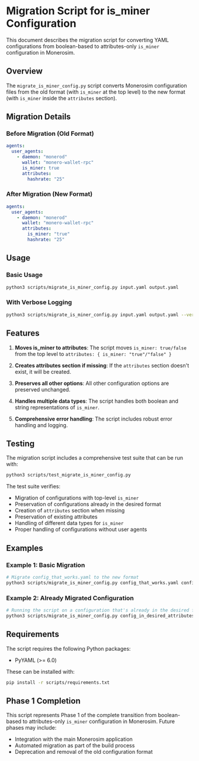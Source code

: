 # Migration Script for is_miner Configuration

This document describes the migration script for converting YAML configurations from boolean-based to attributes-only `is_miner` configuration in Monerosim.

## Overview

The `migrate_is_miner_config.py` script converts Monerosim configuration files from the old format (with `is_miner` at the top level) to the new format (with `is_miner` inside the `attributes` section).

## Migration Details

### Before Migration (Old Format)
```yaml
agents:
  user_agents:
    - daemon: "monerod"
      wallet: "monero-wallet-rpc"
      is_miner: true
      attributes:
        hashrate: "25"
```

### After Migration (New Format)
```yaml
agents:
  user_agents:
    - daemon: "monerod"
      wallet: "monero-wallet-rpc"
      attributes:
        is_miner: "true"
        hashrate: "25"
```

## Usage

### Basic Usage
```bash
python3 scripts/migrate_is_miner_config.py input.yaml output.yaml
```

### With Verbose Logging
```bash
python3 scripts/migrate_is_miner_config.py input.yaml output.yaml --verbose
```

## Features

1. **Moves is_miner to attributes**: The script moves `is_miner: true/false` from the top level to `attributes: { is_miner: "true"/"false" }`

2. **Creates attributes section if missing**: If the `attributes` section doesn't exist, it will be created.

3. **Preserves all other options**: All other configuration options are preserved unchanged.

4. **Handles multiple data types**: The script handles both boolean and string representations of `is_miner`.

5. **Comprehensive error handling**: The script includes robust error handling and logging.

## Testing

The migration script includes a comprehensive test suite that can be run with:

```bash
python3 scripts/test_migrate_is_miner_config.py
```

The test suite verifies:
- Migration of configurations with top-level `is_miner`
- Preservation of configurations already in the desired format
- Creation of `attributes` section when missing
- Preservation of existing attributes
- Handling of different data types for `is_miner`
- Proper handling of configurations without user agents

## Examples

### Example 1: Basic Migration
```bash
# Migrate config_that_works.yaml to the new format
python3 scripts/migrate_is_miner_config.py config_that_works.yaml config_that_works_migrated.yaml
```

### Example 2: Already Migrated Configuration
```bash
# Running the script on a configuration that's already in the desired format
python3 scripts/migrate_is_miner_config.py config_in_desired_attributes_style_but_doesnt_work.yaml config_in_desired_attributes_style_migrated.yaml
```

## Requirements

The script requires the following Python packages:
- PyYAML (>= 6.0)

These can be installed with:
```bash
pip install -r scripts/requirements.txt
```

## Phase 1 Completion

This script represents Phase 1 of the complete transition from boolean-based to attributes-only `is_miner` configuration in Monerosim. Future phases may include:
- Integration with the main Monerosim application
- Automated migration as part of the build process
- Deprecation and removal of the old configuration format